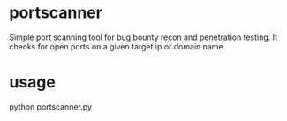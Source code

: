 # portscanner

Simple port scanning tool for bug bounty recon and penetration testing. It checks for open ports on a given target ip or domain name.

# usage

python portscanner.py
